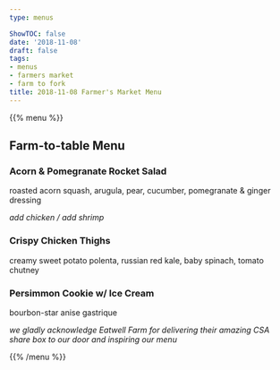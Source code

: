 ```yaml
---
type: menus

ShowTOC: false
date: '2018-11-08'
draft: false
tags:
- menus
- farmers market
- farm to fork
title: 2018-11-08 Farmer's Market Menu
---
```


{{% menu %}}

## Farm\-to\-table Menu

### Acorn & Pomegranate Rocket Salad

roasted acorn squash, arugula, pear, cucumber,
pomegranate & ginger dressing

*add chicken / add shrimp*

### Crispy Chicken Thighs

creamy sweet potato polenta, russian red kale,
baby spinach, tomato chutney

### Persimmon Cookie w/ Ice Cream

bourbon\-star anise gastrique


*we gladly acknowledge Eatwell Farm for delivering their*
*amazing CSA share box to our door and inspiring our menu*

{{% /menu %}}
